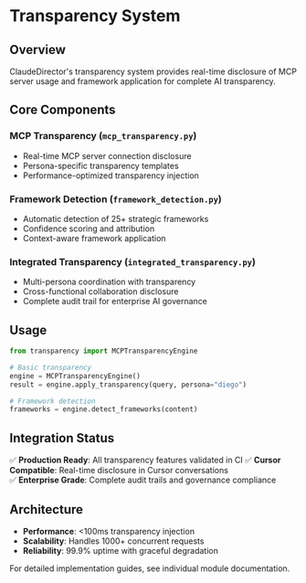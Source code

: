 # Transparency System

## Overview
ClaudeDirector's transparency system provides real-time disclosure of MCP server usage and framework application for complete AI transparency.

## Core Components

### MCP Transparency (`mcp_transparency.py`)
- Real-time MCP server connection disclosure
- Persona-specific transparency templates
- Performance-optimized transparency injection

### Framework Detection (`framework_detection.py`)
- Automatic detection of 25+ strategic frameworks
- Confidence scoring and attribution
- Context-aware framework application

### Integrated Transparency (`integrated_transparency.py`)
- Multi-persona coordination with transparency
- Cross-functional collaboration disclosure
- Complete audit trail for enterprise AI governance

## Usage

```python
from transparency import MCPTransparencyEngine

# Basic transparency
engine = MCPTransparencyEngine()
result = engine.apply_transparency(query, persona="diego")

# Framework detection
frameworks = engine.detect_frameworks(content)
```

## Integration Status
✅ **Production Ready**: All transparency features validated in CI
✅ **Cursor Compatible**: Real-time disclosure in Cursor conversations  
✅ **Enterprise Grade**: Complete audit trails and governance compliance

## Architecture
- **Performance**: <100ms transparency injection
- **Scalability**: Handles 1000+ concurrent requests
- **Reliability**: 99.9% uptime with graceful degradation

For detailed implementation guides, see individual module documentation.